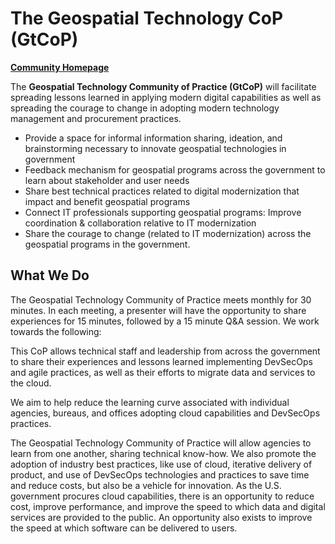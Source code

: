 # The Geospatial Technology CoP (GtCoP)
[**Community Homepage**](https://github.com/GSA/gtcop-wiki/wiki)

The **Geospatial Technology Community of Practice (GtCoP)** will facilitate spreading lessons learned in applying modern digital capabilities as well as spreading the courage to change in adopting modern technology management and procurement practices.
- Provide a space for informal information sharing, ideation, and brainstorming necessary to innovate geospatial technologies in government
- Feedback mechanism for geospatial programs across the government to learn about stakeholder and user needs
- Share best technical practices related to digital modernization that impact and benefit geospatial programs
- Connect IT professionals supporting geospatial programs: Improve coordination & collaboration relative to IT modernization 
- Share the courage to change (related to IT modernization) across the geospatial programs in the government.

## What We Do
The Geospatial Technology Community of Practice meets monthly for 30 minutes. In each meeting, a presenter will have the opportunity to share experiences for 15 minutes, followed by a 15 minute Q&A session. We work towards the following:

This CoP allows technical staff and leadership from across the government to share their experiences and lessons learned implementing DevSecOps and agile practices, as well as their efforts to migrate data and services to the cloud.

We aim to help reduce the learning curve associated with individual agencies, bureaus, and offices adopting cloud capabilities and DevSecOps practices.

The Geospatial Technology Community of Practice will allow agencies to learn from one another, sharing technical know-how. We also promote the adoption of industry best practices, like use of cloud, iterative delivery of product, and use of DevSecOps technologies and practices to save time and reduce costs, but also be a vehicle for innovation. As the U.S. government procures cloud capabilities, there is an opportunity to reduce cost, improve performance, and improve the speed to which data and digital services are provided to the public. An opportunity also exists to improve the speed at which software can be delivered to users.

